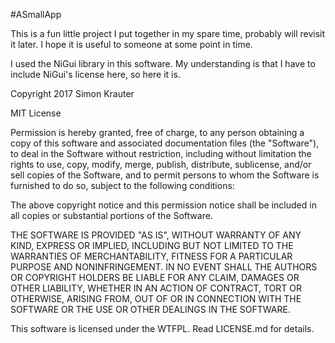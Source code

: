 #ASmallApp

This is a fun little project I put together in my spare time, probably will revisit it later. I hope it is useful to someone at some point in time.

I used the NiGui library in this software. My understanding is that I have to include NiGui's license here, so here it is.

Copyright 2017 Simon Krauter

MIT License

Permission is hereby granted, free of charge, to any person obtaining a copy of this software and associated documentation files (the "Software"), to deal in the Software without restriction, including without limitation the rights to use, copy, modify, merge, publish, distribute, sublicense, and/or sell copies of the Software, and to permit persons to whom the Software is furnished to do so, subject to the following conditions:

The above copyright notice and this permission notice shall be included in all copies or substantial portions of the Software.

THE SOFTWARE IS PROVIDED "AS IS", WITHOUT WARRANTY OF ANY KIND, EXPRESS OR IMPLIED, INCLUDING BUT NOT LIMITED TO THE WARRANTIES OF MERCHANTABILITY, FITNESS FOR A PARTICULAR PURPOSE AND NONINFRINGEMENT. IN NO EVENT SHALL THE AUTHORS OR COPYRIGHT HOLDERS BE LIABLE FOR ANY CLAIM, DAMAGES OR OTHER LIABILITY, WHETHER IN AN ACTION OF CONTRACT, TORT OR OTHERWISE, ARISING FROM, OUT OF OR IN CONNECTION WITH THE SOFTWARE OR THE USE OR OTHER DEALINGS IN THE SOFTWARE.


This software is licensed under the WTFPL. Read LICENSE.md for details. 



